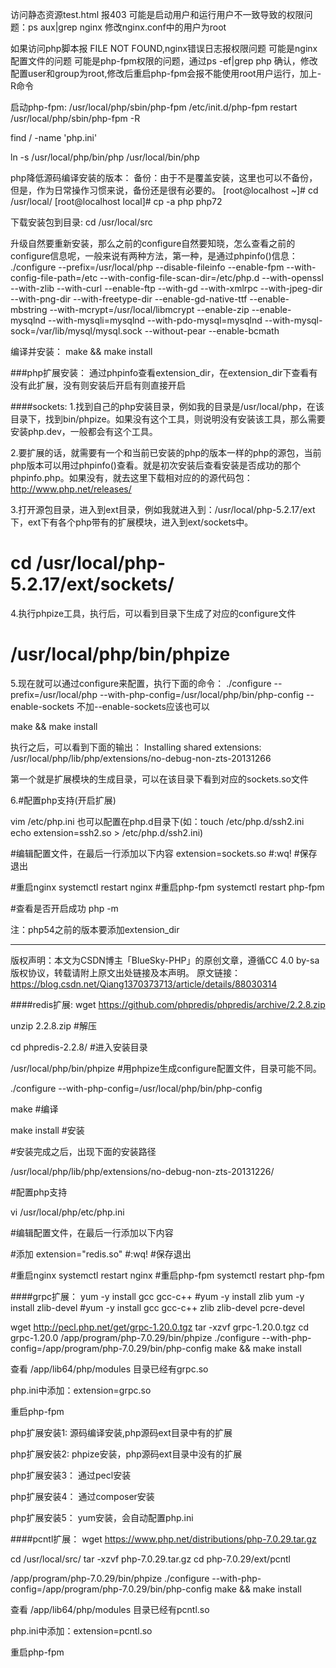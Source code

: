 访问静态资源test.html 报403
可能是启动用户和运行用户不一致导致的权限问题：ps aux|grep nginx
修改nginx.conf中的用户为root


如果访问php脚本报 FILE NOT FOUND,nginx错误日志报权限问题
可能是nginx配置文件的问题
可能是php-fpm权限的问题，通过ps -ef|grep php 确认，修改配置user和group为root,修改后重启php-fpm会报不能使用root用户运行，加上-R命令



启动php-fpm:
/usr/local/php/sbin/php-fpm
/etc/init.d/php-fpm restart
/usr/local/php/sbin/php-fpm -R


find / -name 'php.ini'

ln -s /usr/local/php/bin/php /usr/local/bin/php




php降低源码编译安装的版本：
备份：由于不是覆盖安装，这里也可以不备份，但是，作为日常操作习惯来说，备份还是很有必要的。
[root@localhost ~]# cd /usr/local/
[root@localhost local]# cp -a php php72

下载安装包到目录:
cd /usr/local/src

升级自然要重新安装，那么之前的configure自然要知晓，怎么查看之前的configure信息呢，一般来说有两种方法，第一种，是通过phpinfo()信息：
./configure --prefix=/usr/local/php --disable-fileinfo --enable-fpm --with-config-file-path=/etc --with-config-file-scan-dir=/etc/php.d --with-openssl --with-zlib --with-curl --enable-ftp --with-gd --with-xmlrpc --with-jpeg-dir --with-png-dir --with-freetype-dir --enable-gd-native-ttf --enable-mbstring --with-mcrypt=/usr/local/libmcrypt --enable-zip --enable-mysqlnd --with-mysqli=mysqlnd --with-pdo-mysql=mysqlnd --with-mysql-sock=/var/lib/mysql/mysql.sock --without-pear  --enable-bcmath

编译并安装：
make && make install




###php扩展安装：
通过phpinfo查看extension_dir，在extension_dir下查看有没有此扩展，没有则安装后开启有则直接开启

####sockets:
1.找到自己的php安装目录，例如我的目录是/usr/local/php，在该目录下，找到bin/phpize。如果没有这个工具，则说明没有安装该工具，那么需要安装php.dev，一般都会有这个工具。

2.要扩展的话，就需要有一个和当前已安装的php的版本一样的php的源包，当前php版本可以用过phpinfo()查看。就是初次安装后查看安装是否成功的那个phpinfo.php。如果没有，就去这里下载相对应的的源代码包：http://www.php.net/releases/

3.打开源包目录，进入到ext目录，例如我就进入到：/usr/local/php-5.2.17/ext下，ext下有各个php带有的扩展模块，进入到ext/sockets中。
# cd /usr/local/php-5.2.17/ext/sockets/

4.执行phpize工具，执行后，可以看到目录下生成了对应的configure文件
#  /usr/local/php/bin/phpize

5.现在就可以通过configure来配置，执行下面的命令：
./configure --prefix=/usr/local/php --with-php-config=/usr/local/php/bin/php-config --enable-sockets
不加--enable-sockets应该也可以

make && make install

执行之后，可以看到下面的输出：
Installing shared extensions: /usr/local/php/lib/php/extensions/no-debug-non-zts-20131266

第一个就是扩展模块的生成目录，可以在该目录下看到对应的sockets.so文件

6.#配置php支持(开启扩展)
 
vim /etc/php.ini 
也可以配置在php.d目录下(如：touch /etc/php.d/ssh2.ini   echo extension=ssh2.so > /etc/php.d/ssh2.ini)
 
#编辑配置文件，在最后一行添加以下内容
extension=sockets.so  #:wq! #保存退出
 
#重启nginx
systemctl restart nginx
#重启php-fpm
systemctl restart php-fpm

#查看是否开启成功
php -m

注：php54之前的版本要添加extension_dir

--------------------- 
版权声明：本文为CSDN博主「BlueSky-PHP」的原创文章，遵循CC 4.0 by-sa版权协议，转载请附上原文出处链接及本声明。
原文链接：https://blog.csdn.net/Qiang1370373713/article/details/88030314


####redis扩展:
wget https://github.com/phpredis/phpredis/archive/2.2.8.zip
 
unzip 2.2.8.zip #解压
 
cd phpredis-2.2.8/  #进入安装目录
 
/usr/local/php/bin/phpize #用phpize生成configure配置文件，目录可能不同。
 
./configure --with-php-config=/usr/local/php/bin/php-config  
 
make  #编译
 
make install  #安装
 
#安装完成之后，出现下面的安装路径
 
/usr/local/php/lib/php/extensions/no-debug-non-zts-20131226/
 
#配置php支持 
 
vi /usr/local/php/etc/php.ini 
 
#编辑配置文件，在最后一行添加以下内容
 
#添加
extension="redis.so"  #:wq! #保存退出
 
#重启nginx
systemctl restart nginx
#重启php-fpm
systemctl restart php-fpm


####grpc扩展：
yum -y install gcc gcc-c++
#yum -y install zlib
yum -y install zlib-devel
#yum -y install gcc gcc-c++ zlib zlib-devel pcre-devel

wget http://pecl.php.net/get/grpc-1.20.0.tgz
tar -xzvf grpc-1.20.0.tgz
cd grpc-1.20.0
/app/program/php-7.0.29/bin/phpize
./configure --with-php-config=/app/program/php-7.0.29/bin/php-config
make && make install

查看 /app/lib64/php/modules 目录已经有grpc.so

php.ini中添加：extension=grpc.so

重启php-fpm



php扩展安装1:
源码编译安装,php源码ext目录中有的扩展

php扩展安装2:
phpize安装，php源码ext目录中没有的扩展

php扩展安装3：
通过pecl安装

php扩展安装4：
通过composer安装

php扩展安装5：
yum安装，会自动配置php.ini

####pcntl扩展：
wget https://www.php.net/distributions/php-7.0.29.tar.gz

cd /usr/local/src/
tar -xzvf php-7.0.29.tar.gz
cd php-7.0.29/ext/pcntl

/app/program/php-7.0.29/bin/phpize
./configure --with-php-config=/app/program/php-7.0.29/bin/php-config
make && make install

查看 /app/lib64/php/modules 目录已经有pcntl.so

php.ini中添加：extension=pcntl.so

重启php-fpm

